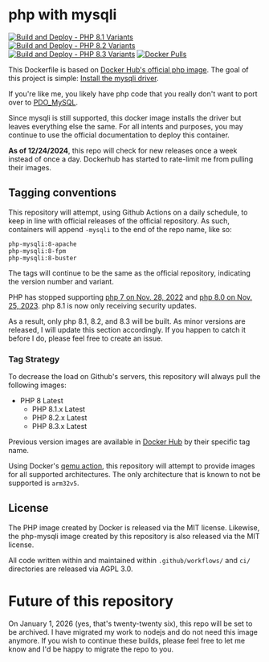 # php with mysqli

[![Build and Deploy - PHP 8.1 Variants](https://github.com/sohmc/php-mysqli/actions/workflows/build-8-1-image.yml/badge.svg)](https://github.com/sohmc/php-mysqli/actions/workflows/build-8-1-image.yml)
[![Build and Deploy - PHP 8.2 Variants](https://github.com/sohmc/php-mysqli/actions/workflows/build-8-2-image.yml/badge.svg)](https://github.com/sohmc/php-mysqli/actions/workflows/build-8-2-image.yml)
[![Build and Deploy - PHP 8.3 Variants](https://github.com/sohmc/php-mysqli/actions/workflows/build-8-3-image.yml/badge.svg)](https://github.com/sohmc/php-mysqli/actions/workflows/build-8-3-image.yml)
[![Docker Pulls](https://img.shields.io/docker/pulls/sohmc/php-mysqli)](https://hub.docker.com/r/sohmc/php-mysqli)

This Dockerfile is based on [Docker Hub's official php image](https://hub.docker.com/_/php).  The goal of this project is
simple: [Install the mysqli driver](https://www.php.net/manual/en/book.mysqli.php).

If you're like me, you likely have php code that you really don't want to port over to [PDO_MySQL](https://www.php.net/manual/en/ref.pdo-mysql.php).

Since mysqli is still supported, this docker image installs the driver but leaves everything else the same.  For all intents and purposes, you may continue to use the official documentation to deploy this container.

**As of 12/24/2024**, this repo will check for new releases once a week instead of once a day.  Dockerhub has started to rate-limit me from pulling their images.

## Tagging conventions

This repository will attempt, using Github Actions on a daily schedule, to keep in line with official releases of the official repository.  As such, containers will append `-mysqli` to the end of the repo name, like so:

```
php-mysqli:8-apache
php-mysqli:8-fpm
php-mysqli:8-buster
```

The tags will continue to be the same as the official repository, indicating the version number and variant.

PHP has stopped supporting 
[php 7 on Nov. 28, 2022](https://www.php.net/eol.php) and [php 8.0 on Nov. 25, 2023](https://www.php.net/eol.php).  php 8.1 is now only receiving security updates.

As a result, only php 8.1, 8.2, and 8.3 will be built.  As minor versions are released, I will update this section accordingly.  If you happen to catch it before I do, please feel free to create an issue.

### Tag Strategy

To decrease the load on Github's servers, this repository will always pull the following images:

- PHP 8 Latest
  - PHP 8.1.x Latest
  - PHP 8.2.x Latest
  - PHP 8.3.x Latest

Previous version images are available in [Docker Hub](https://hub.docker.com/r/sohmc/php-mysqli) by their specific tag name.

Using Docker's [qemu action](https://github.com/docker/setup-qemu-action), this repository will attempt to provide images for all supported architectures.  The only architecture that is known to not be supported is `arm32v5`.

## License

The PHP image created by Docker is released via the MIT license.  Likewise, the php-mysqli image created by this repository is also released via the MIT license.

All code written within and maintained within `.github/workflows/` and `ci/` directories are released via AGPL 3.0.


# Future of this repository

On January 1, 2026 (yes, that's twenty-twenty six), this repo will be set to be archived.  I have migrated my work to nodejs and do not need this image anymore.  If you wish to continue these builds, please feel free to let me know and I'd be happy to migrate the repo to you.

